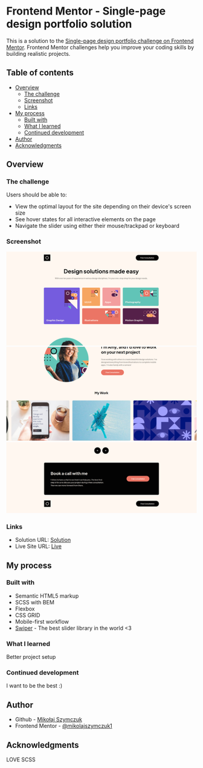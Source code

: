 # Frontend Mentor - Single-page design portfolio solution

This is a solution to the [Single-page design portfolio challenge on Frontend Mentor](https://www.frontendmentor.io/challenges/singlepage-design-portfolio-2MMhyhfKVo). Frontend Mentor challenges help you improve your coding skills by building realistic projects.

## Table of contents

- [Overview](#overview)
  - [The challenge](#the-challenge)
  - [Screenshot](#screenshot)
  - [Links](#links)
- [My process](#my-process)
  - [Built with](#built-with)
  - [What I learned](#what-i-learned)
  - [Continued development](#continued-development)
- [Author](#author)
- [Acknowledgments](#acknowledgments)

## Overview

### The challenge

Users should be able to:

- View the optimal layout for the site depending on their device's screen size
- See hover states for all interactive elements on the page
- Navigate the slider using either their mouse/trackpad or keyboard

### Screenshot

![](./screenshotA.png)
![](./screenshotB.png)
![](./screenshotC.png)

### Links

- Solution URL: [Solution](https://www.frontendmentor.io/solutions/html-scss-js-bem-webpack5-swiper-FpWlpBYtYn)
- Live Site URL: [Live](https://monumental-kheer-bda74e.netlify.app/)

## My process

### Built with

- Semantic HTML5 markup
- SCSS with BEM
- Flexbox
- CSS GRID
- Mobile-first workflow
- [Swiper](https://swiperjs.com/) - The best slider library in the world <3

### What I learned

Better project setup

### Continued development

I want to be the best :)

## Author

- Github - [Mikołaj Szymczuk](https://github.com/mikolajszymczuk1)
- Frontend Mentor - [@mikolajszymczuk1](https://www.frontendmentor.io/profile/mikolajszymczuk1)

## Acknowledgments

LOVE SCSS
